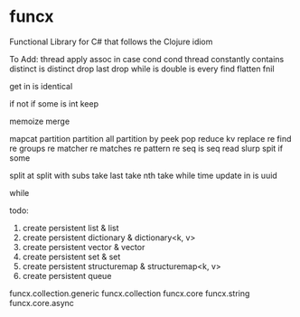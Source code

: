 # funcx
Functional Library for C# that follows the Clojure idiom

To Add:
thread
apply
assoc in
case
cond
cond thread
constantly
contains
distinct
is distinct
drop last
drop while
is double
is every
find
flatten
fnil

get in
is identical

if not 
if some
is int
keep

memoize
merge

mapcat
partition
partition all
partition by
peek
pop
reduce kv
replace
re find
re groups
re matcher
re matches
re pattern
re seq
is seq
read
slurp
spit
if some

split at
split with
subs
take last
take nth
take while
time
update in
is uuid

while

todo:
1. create persistent list & list<t>
2. create persistent dictionary & dictionary<k, v>
3. create persistent vector & vector<v>
4. create persistent set & set<t>
5. create persistent structuremap & structuremap<k, v>
7. create persistent queue<t>

funcx.collection.generic
funcx.collection
funcx.core
funcx.string
funcx.core.async
